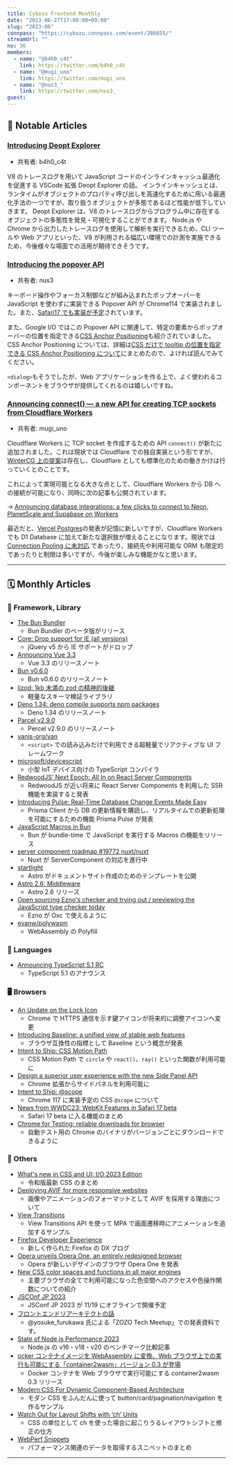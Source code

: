 ```yaml
---
title: Cybozu Frontend Monthly
date: "2023-06-27T17:00:00+09:00"
slug: "2023-06"
connpass: "https://cybozu.connpass.com/event/286655/"
streamUrl: ""
no: 36
members:
  - name: "@b4h0_c4t"
    link: https://twitter.com/b4h0_c4t
  - name: "@mugi_uno"
    link: https://twitter.com/mugi_uno
  - name: "@nus3_"
    link: https://twitter.com/nus3_
guest:
---
```


## 👀 Notable Articles

### [Introducing Deopt Explorer](https://devblogs.microsoft.com/typescript/introducing-deopt-explorer/)

- 共有者: b4h0_c4t

V8 のトレースログを用いて JavaScript コードのインラインキャッシュ最適化を促進する VSCode 拡張 Deopt Explorer の話。
インラインキャッシュとは、ランタイムがオブジェクトのプロパティ呼び出しを高速化するために用いる最適化手法の一つですが、取り扱うオブジェクトが多態であるほど性能が低下していきます。
Deopt Explorer は、V8 のトレースログからプログラム中に存在するオブジェクトの多態性を発見・可視化することができます。
Node.js や Chrome から出力したトレースログを使用して解析を実行できるため、CLI ツールや Web アプリといった、V8 が利用される幅広い環境での計測を実施できるため、今後様々な場面での活用が期待できそうです。

### [Introducing the popover API](https://developer.chrome.com/blog/introducing-popover-api/)

- 共有者: nus3

キーボード操作やフォーカス制御などが組み込まれたポップオーバーを JavaScript を使わずに実装できる Popover API が Chrome114 で実装されました。また、[Safari17 でも実装が予定](https://webkit.org/blog/14205/news-from-wwdc23-webkit-features-in-safari-17-beta/#html)されています。

また、Google I/O ではこの Popover API に関連して、特定の要素からポップオーバーの位置を指定できる[CSS Anchor Positioning](https://developer.chrome.com/blog/whats-new-css-ui-2023/#anchor-positioning)も紹介されていました。CSS Anchor Positioning については、詳細は[CSS だけで tooltip の位置を指定できる CSS Anchor Positioning について](https://zenn.dev/cybozu_frontend/articles/css-anchor-positioning)にまとめたので、よければ読んでみてください。

`<dialog>`もそうでしたが、Web アプリケーションを作る上で、よく使われるコンポーネントをブラウザが提供してくれるのは嬉しいですね。

### [Announcing connect() — a new API for creating TCP sockets from Cloudflare Workers](https://blog.cloudflare.com/workers-tcp-socket-api-connect-databases/)

- 共有者: mugi_uno

Cloudflare Workers に TCP socket を作成するための API `connect()` が新たに追加されました。これは現状では Cloudflare での独自実装という形ですが、[WinterCG 上の提案](https://github.com/WICG/direct-sockets/blob/main/docs/explainer.md)は存在し、Cloudflare としても標準化のための働きかけは行っていくとのことです。

これによって実現可能となる大きな点として、Cloudflare Workers から DB への接続が可能になり、同時に次の記事も公開されています。

→ [Announcing database integrations: a few clicks to connect to Neon, PlanetScale and Supabase on Workers](https://blog.cloudflare.com/announcing-database-integrations/)

最近だと、[Vercel Postgres](https://vercel.com/docs/storage/vercel-postgres)の発表が記憶に新しいですが、Cloudflare Workers でも D1 Database に加えて新たな選択肢が増えることになります。現状では [Connection Pooling に未対応](https://developers.cloudflare.com/workers/databases/connect-to-postgres/#connection-pooling--startup) であったり、接続先や利用可能な ORM も限定的であったりと制限は多いですが、今後が楽しみな機能かなと思います。

---

## 🗓 Monthly Articles

### 📖 Framework, Library

- [The Bun Bundler](https://bun.sh/blog/bun-bundler)
  - Bun Bundler のベータ版がリリース
- [Core: Drop support for IE (all versions)](https://github.com/jquery/jquery/pull/5077)
  - jQuery v5 から IE サポートがドロップ
- [Announcing Vue 3.3](https://blog.vuejs.org/posts/vue-3-3)
  - Vue 3.3 のリリースノート
- [Bun v0.6.0](https://bun.sh/blog/bun-v0.6.0)
  - Bun v0.6.0 のリリースノート
- [lizod: 1kb 未満の zod の精神的後継](https://zenn.dev/mizchi/articles/lizod-is-lightweight-zod)
  - 軽量なスキーマ検証ライブラリ
- [Deno 1.34: deno compile supports npm packages](https://deno.com/blog/v1.34)
  - Deno 1.34 のリリースノート
- [Parcel v2.9.0](https://parceljs.org/blog/v2-9-0/)
  - Percel v2.9.0 のリリースノート
- [vanjs-org/van](https://github.com/vanjs-org/van)
  - `<script>` での読み込みだけで利用できる超軽量でリアクティブな UI フレームワーク
- [microsoft/devicescript](https://github.com/microsoft/devicescript)
  - 小型 IoT デバイス向けの TypeScript コンパイラ
- [RedwoodJS’ Next Epoch: All In on React Server Components](https://tom.preston-werner.com/2023/05/30/redwoods-next-epoch-all-in-on-rsc.html)
  - RedwoodJS が近い将来に React Server Components を利用した SSR 機能を実装すると発表
- [Introducing Pulse: Real-Time Database Change Events Made Easy](https://www.prisma.io/blog/introducing-pulse-jtu4UPC8ujy4)
  - Prisma Client から DB の更新情報を購読し、リアルタイムでの更新処理を可能にするための機能 Prisma Pulse が発表
- [JavaScript Macros in Bun](https://bun.sh/blog/bun-macros)
  - Bun が bundle-time で JavaScript を実行する Macros の機能をリリース
- [server component roadmap #19772 nuxt/nuxt](https://github.com/nuxt/nuxt/issues/19772)
  - Nuxt が ServerComponent の対応を進行中
- [startlight](https://starlight.astro.build/)
  - Astro がドキュメントサイト作成のためのテンプレートを公開
- [Astro 2.6: Middleware](https://astro.build/blog/astro-260/)
  - Astro 2.6 リリース
- [Open sourcing Ezno's checker and trying out / previewing the JavaScript type checker today](https://github.com/kaleidawave/ezno/discussions/21)
  - Ezno が Oxc で使えるように
- [evanw/polywasm](https://github.com/evanw/polywasm)
  - WebAssembly の Polyfill

### 💬 Languages

- [Announcing TypeScript 5.1 RC](https://devblogs.microsoft.com/typescript/announcing-typescript-5-1-rc/)
  - TypeScript 5.1 のアナウンス

### 🖥 Browsers

- [An Update on the Lock Icon](https://blog.chromium.org/2023/05/an-update-on-lock-icon.html)
  - Chrome で HTTPS 通信を示す鍵アイコンが将来的に調整アイコンへ変更
- [Introducing Baseline: a unified view of stable web features](https://developer.mozilla.org/en-US/blog/baseline-unified-view-stable-web-features/)
  - ブラウザ互換性の指標として Baseline という概念が発表
- [Intent to Ship: CSS Motion Path](https://groups.google.com/a/chromium.org/g/blink-dev/c/BemiGubA8AM/m/ENBOzVZUAgAJ)
  - CSS Motion Path で `circle` や `react()`、`ray()` といった関数が利用可能に
- [Design a superior user experience with the new Side Panel API](https://developer.chrome.com/blog/extension-side-panel-launch/)
  - Chrome 拡張からサイドパネルを利用可能に
- [Intent to Ship: @scope](https://groups.google.com/a/chromium.org/g/blink-dev/c/OEfGbd74QnQ/m/KaX-2hhRAAAJ)
  - Chrome 117 に実装予定の CSS `@scope` について
- [News from WWDC23: WebKit Features in Safari 17 beta](https://webkit.org/blog/14205/news-from-wwdc23-webkit-features-in-safari-17-beta/)
  - Safari 17 beta に入る機能のまとめ
- [Chrome for Testing: reliable downloads for browser ](https://developer.chrome.com/blog/chrome-for-testing/)
  - 自動テスト用の Chrome のバイナリがバージョンごとにダウンロードできるように

### 🦆 Others

- [What's new in CSS and UI: I/O 2023 Edition](https://developer.chrome.com/blog/whats-new-css-ui-2023/)
  - 令和版最新 CSS のまとめ
- [Deploying AVIF for more responsive websites](https://web.dev/avif-updates-2023/)
  - 画像やアニメーションのフォーマットとして AVIF を採用する理由について
- [View Transitions](https://twitter.com/argyleink/status/1661800757304381443?s=20)
  - View Transitions API を使って MPA で画面遷移時にアニメーションを追加するサンプル
- [Firefox Developer Experience](https://fxdx.dev/)
  - 新しく作られた Firefox の DX ブログ
- [Opera unveils Opera One, an entirely redesigned browser](https://press.opera.com/2023/04/25/opera-one-developer/)
  - Opera が新しいデザインのブラウザ Opera One を発表
- [New CSS color spaces and functions in all major engines](https://web.dev/color-spaces-and-functions/)
  - 主要ブラウザの全てで利用可能になった色空間へのアクセスや色操作関数についての紹介
- [JSCOnf JP 2023](https://jsconf.jp/2023/)
  - JSConf JP 2023 が 11/19 にオフラインで開催予定
- [フロントエンドリアーキテクトの話](https://speakerdeck.com/yosuke_furukawa/hurontoendoriakitekutonohua)
  - @yosuke_furukawa 氏による「ZOZO Tech Meetup」での発表資料です。
- [State of Node.js Performance 2023](https://blog.rafaelgss.dev/state-of-nodejs-performance-2023)
  - Node.js の v16・v18・v20 のベンチマーク比較記事
- [ocker コンテナイメージを WebAssembly に変換、Web ブラウザ上での実行も可能にする「container2wasm」バージョン 0.3 が登場](https://www.publickey1.jp/blog/23/dockerwebassemblywebcontainer2wasm03.html)
  - Docker コンテナを Web ブラウザで実行可能にする container2wasm 0.3 リリース
- [Modern CSS For Dynamic Component-Based Architecture](https://moderncss.dev/modern-css-for-dynamic-component-based-architecture/)
  - モダン CSS をふんだんに使って button/card/pagination/navigation を作るサンプル
- [Watch Out for Layout Shifts with ‘ch’ Units](https://cloudfour.com/thinks/watch-out-for-layout-shifts-with-ch-units/)
  - CSS の単位として ch を使った場合に起こりうるレイアウトシフトと修正の仕方
- [WebPerf Snippets](https://webperf-snippets.nucliweb.net/)
  - パフォーマンス関連のデータを取得するスニペットのまとめ

---
